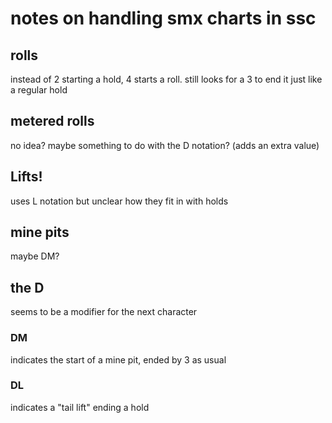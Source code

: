 # notes on handling smx charts in ssc

## rolls

instead of 2 starting a hold, 4 starts a roll. still looks for a 3 to end it just like a regular hold

## metered rolls

no idea? maybe something to do with the D notation? (adds an extra value)

## Lifts!

uses L notation but unclear how they fit in with holds

## mine pits

maybe DM?

## the D

seems to be a modifier for the next character

### DM

indicates the start of a mine pit,
ended by 3 as usual

### DL

indicates a "tail lift" ending a hold
